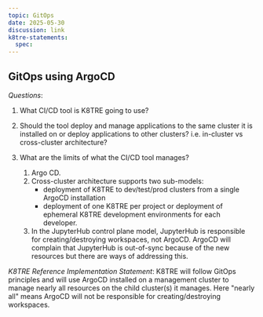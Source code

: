 ```yaml
---
topic: GitOps
date: 2025-05-30
discussion: link
k8tre-statements:
  spec:  
---
```


## GitOps using ArgoCD

*Questions*:
1. What CI/CD tool is K8TRE going to use?
2. Should the tool deploy and manage applications to the same cluster it is installed on or deploy applications to other clusters? i.e. in-cluster vs cross-cluster architecture?
3. What are the limits of what the CI/CD tool manages?

    1. Argo CD.
    2. Cross-cluster architecture supports two sub-models: 
        - deployment of K8TRE to dev/test/prod clusters from a single ArgoCD installation
        - deployment of one K8TRE per project or deployment of ephemeral K8TRE development environments for each developer.
    3. In the JupyterHub control plane model, JupyterHub is responsible for creating/destroying workspaces, not ArgoCD. ArgoCD will complain that JupyterHub is out-of-sync because of the new resources but there are ways of addressing this.

*K8TRE Reference Implementation Statement*: K8TRE will follow GitOps principles and will use ArgoCD installed on a management cluster to manage nearly all resources on the child cluster(s) it manages. Here "nearly all" means ArgoCD will not be responsible for creating/destroying workspaces.